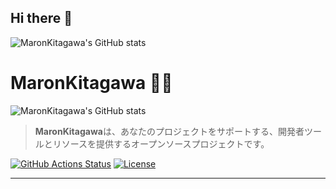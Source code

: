 ## Hi there 👋

<!--
**MaronKitagawa/MaronKitagawa** is a ✨ _special_ ✨ repository because its `README.md` (this file) appears on your GitHub profile.

Here are some ideas to get you started:

- 🔭 I’m currently working on ...
- 🌱 I’m currently learning ...
- 👯 I’m looking to collaborate on ...
- 🤔 I’m looking for help with ...
- 💬 Ask me about ...
- 📫 How to reach me: ...
- 😄 Pronouns: ...
- ⚡ Fun fact: ...
-->
![MaronKitagawa's GitHub stats](https://github-readme-stats.vercel.app/api?username=MaronKitagawa&show_icons=true&bg_color=00000000)


# MaronKitagawa 👨‍💻

![MaronKitagawa's GitHub stats](https://github-readme-stats.vercel.app/api?username=MaronKitagawa&show_icons=true&bg_color=00000000)

> **MaronKitagawa**は、あなたのプロジェクトをサポートする、開発者ツールとリソースを提供するオープンソースプロジェクトです。

[![GitHub Actions Status](https://img.shields.io/github/workflow/status/MaronKitagawa/project-name/CI)](https://github.com/MaronKitagawa/project-name/actions)
[![License](https://img.shields.io/badge/license-MIT-blue)](https://opensource.org/licenses/MIT)

---
